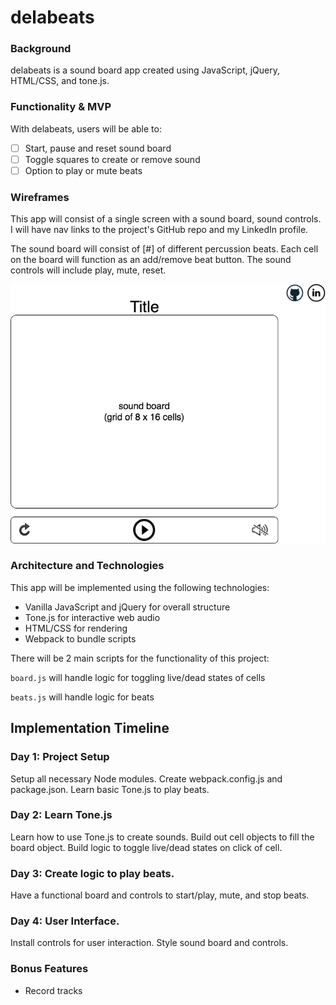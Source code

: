 # delabeats

### Background

delabeats is a sound board app created using JavaScript, jQuery, HTML/CSS, and tone.js.

### Functionality & MVP

With delabeats, users will be able to:

- [ ] Start, pause and reset sound board
- [ ] Toggle squares to create or remove sound
- [ ] Option to play or mute beats

### Wireframes

This app will consist of a single screen with a sound board, sound controls. I will have nav links to the project's GitHub repo and my LinkedIn profile.

The sound board will consist of [#] of different percussion beats. Each cell on the board will function as an add/remove beat button. The sound controls will include play, mute, reset.

![wireframe](assets/delabeats.png)

### Architecture and Technologies

This app will be implemented using the following technologies:

* Vanilla JavaScript and jQuery for overall structure
* Tone.js for interactive web audio
* HTML/CSS for rendering
* Webpack to bundle scripts

There will be 2 main scripts for the functionality of this project:

`board.js` will handle logic for toggling live/dead states of cells

`beats.js` will handle logic for beats

## Implementation Timeline

### Day 1: Project Setup
Setup all necessary Node modules. Create webpack.config.js and package.json. Learn basic Tone.js to play beats.

### Day 2: Learn Tone.js
Learn how to use Tone.js to create sounds. Build out cell objects to fill the board object. Build logic to toggle live/dead states on click of cell.

### Day 3: Create logic to play beats.
Have a functional board and controls to start/play, mute, and stop beats.

### Day 4: User Interface.
Install controls for user interaction. Style sound board and controls.

### Bonus Features

* Record tracks
